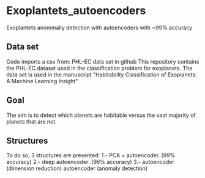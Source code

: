 # Exoplantets_autoencoders
Exoplantets anommally detection with autoencoders with ~99% accuracy


## Data set
Code imports a csv from:  PHL-EC data set in github 
This repository contains the PHL-EC dataset used in the classification problem for exoplanets. The data set is used in the manuscript "Habitability Classification of Exoplanets: A Machine Learning Insight"
## Goal
The aim is to detect which planets are habitable versus the vast majority of planets that are not. 

## Structures 
To do so, 3 structures are presented:
1.- PCA + autoencoder. (99% accuracy) 
2.- deep autoencoder .(96% accuracy)
3.- autoencoder (dimension reduction) autoencoder (anomaly detection)
